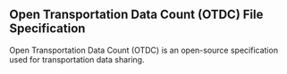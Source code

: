 ## Open Transportation Data Count (OTDC) File Specification
Open Transportation Data Count (OTDC) is an open-source specification used for transportation data sharing.
